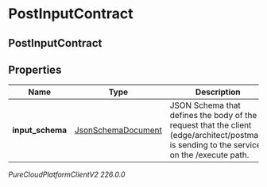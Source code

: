 # PostInputContract

## PostInputContract

## Properties

|Name | Type | Description | Notes|
|------------ | ------------- | ------------- | -------------|
| **input_schema** | [JsonSchemaDocument](JsonSchemaDocument) | JSON Schema that defines the body of the request that the client (edge/architect/postman) is sending to the service, on the /execute path. | |



_PureCloudPlatformClientV2 226.0.0_
